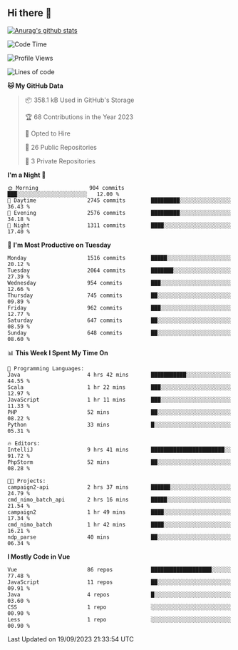 ## Hi there 👋

[![Anurag's github stats](https://github-readme-stats.vercel.app/api?username=Songwonseok)](https://github.com/anuraghazra/github-readme-stats)



<!--START_SECTION:waka-->
![Code Time](http://img.shields.io/badge/Code%20Time-2%2C517%20hrs%2040%20mins-blue)

![Profile Views](http://img.shields.io/badge/Profile%20Views-0-blue)

![Lines of code](https://img.shields.io/badge/From%20Hello%20World%20I%27ve%20Written-35.0%20million%20lines%20of%20code-blue)

**🐱 My GitHub Data** 

> 📦 358.1 kB Used in GitHub's Storage 
 > 
> 🏆 68 Contributions in the Year 2023
 > 
> 💼 Opted to Hire
 > 
> 📜 26 Public Repositories 
 > 
> 🔑 3 Private Repositories 
 > 
**I'm a Night 🦉** 

```text
🌞 Morning                904 commits         ███░░░░░░░░░░░░░░░░░░░░░░   12.00 % 
🌆 Daytime                2745 commits        █████████░░░░░░░░░░░░░░░░   36.43 % 
🌃 Evening                2576 commits        █████████░░░░░░░░░░░░░░░░   34.18 % 
🌙 Night                  1311 commits        ████░░░░░░░░░░░░░░░░░░░░░   17.40 % 
```
📅 **I'm Most Productive on Tuesday** 

```text
Monday                   1516 commits        █████░░░░░░░░░░░░░░░░░░░░   20.12 % 
Tuesday                  2064 commits        ███████░░░░░░░░░░░░░░░░░░   27.39 % 
Wednesday                954 commits         ███░░░░░░░░░░░░░░░░░░░░░░   12.66 % 
Thursday                 745 commits         ██░░░░░░░░░░░░░░░░░░░░░░░   09.89 % 
Friday                   962 commits         ███░░░░░░░░░░░░░░░░░░░░░░   12.77 % 
Saturday                 647 commits         ██░░░░░░░░░░░░░░░░░░░░░░░   08.59 % 
Sunday                   648 commits         ██░░░░░░░░░░░░░░░░░░░░░░░   08.60 % 
```


📊 **This Week I Spent My Time On** 

```text
💬 Programming Languages: 
Java                     4 hrs 42 mins       ███████████░░░░░░░░░░░░░░   44.55 % 
Scala                    1 hr 22 mins        ███░░░░░░░░░░░░░░░░░░░░░░   12.97 % 
JavaScript               1 hr 11 mins        ███░░░░░░░░░░░░░░░░░░░░░░   11.33 % 
PHP                      52 mins             ██░░░░░░░░░░░░░░░░░░░░░░░   08.22 % 
Python                   33 mins             █░░░░░░░░░░░░░░░░░░░░░░░░   05.31 % 

🔥 Editors: 
IntelliJ                 9 hrs 41 mins       ███████████████████████░░   91.72 % 
PhpStorm                 52 mins             ██░░░░░░░░░░░░░░░░░░░░░░░   08.28 % 

🐱‍💻 Projects: 
campaign2-api            2 hrs 37 mins       ██████░░░░░░░░░░░░░░░░░░░   24.79 % 
cmd_nimo_batch_api       2 hrs 16 mins       █████░░░░░░░░░░░░░░░░░░░░   21.54 % 
campaign2                1 hr 49 mins        ████░░░░░░░░░░░░░░░░░░░░░   17.34 % 
cmd_nimo_batch           1 hr 42 mins        ████░░░░░░░░░░░░░░░░░░░░░   16.21 % 
ndp_parse                40 mins             ██░░░░░░░░░░░░░░░░░░░░░░░   06.34 % 
```

**I Mostly Code in Vue** 

```text
Vue                      86 repos            ███████████████████░░░░░░   77.48 % 
JavaScript               11 repos            ██░░░░░░░░░░░░░░░░░░░░░░░   09.91 % 
Java                     4 repos             █░░░░░░░░░░░░░░░░░░░░░░░░   03.60 % 
CSS                      1 repo              ░░░░░░░░░░░░░░░░░░░░░░░░░   00.90 % 
Less                     1 repo              ░░░░░░░░░░░░░░░░░░░░░░░░░   00.90 % 
```




 Last Updated on 19/09/2023 21:33:54 UTC
<!--END_SECTION:waka-->
